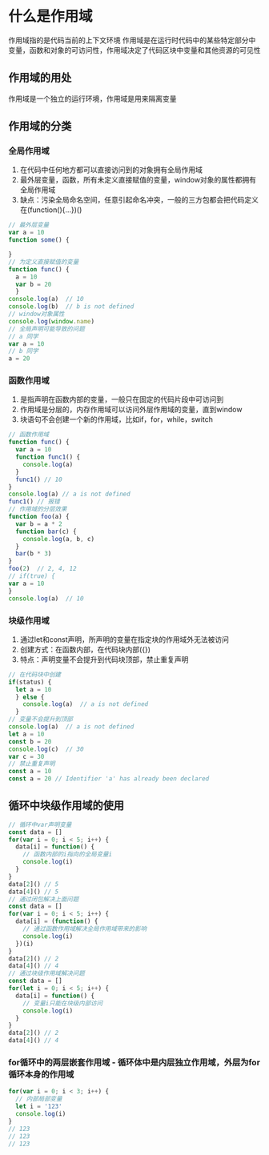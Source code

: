 # **什么是作用域**

作用域指的是代码当前的上下文环境
作用域是在运行时代码中的某些特定部分中变量，函数和对象的可访问性，作用域决定了代码区块中变量和其他资源的可见性

## 作用域的用处

作用域是一个独立的运行环境，作用域是用来隔离变量

## 作用域的分类

### 全局作用域

1. 在代码中任何地方都可以直接访问到的对象拥有全局作用域
2. 最外层变量，函数，所有未定义直接赋值的变量，window对象的属性都拥有全局作用域
3. 缺点：污染全局命名空间，任意引起命名冲突，一般的三方包都会把代码定义在(function(){...})()

```javascript
// 最外层变量
var a = 10
function some() {

}
// 为定义直接赋值的变量
function func() {
  a = 10
  var b = 20
  }
console.log(a)  // 10
console.log(b)  // b is not defined
// window对象属性
console.log(window.name)
// 全局声明可能导致的问题
// a 同学
var a = 10
// b 同学
a = 20
```

### 函数作用域

1. 是指声明在函数内部的变量，一般只在固定的代码片段中可访问到
2. 作用域是分层的，内存作用域可以访问外层作用域的变量，直到window
3. 块语句不会创建一个新的作用域，比如if，for，while，switch

```javascript
// 函数作用域
function func() {
  var a = 10
  function func1() {
    console.log(a)
  }
  func1() // 10
}
console.log(a) // a is not defined
func1() // 报错
// 作用域的分层效果
function foo(a) {
  var b = a * 2
  function bar(c) {
    console.log(a, b, c)
  }
  bar(b * 3)
}
foo(2)  // 2, 4, 12
// if(true) {
var a = 10
}
console.log(a)  // 10
```

### 块级作用域

1. 通过let和const声明，所声明的变量在指定块的作用域外无法被访问
2. 创建方式：在函数内部，在代码块内部({})
3. 特点：声明变量不会提升到代码块顶部，禁止重复声明

```javascript
// 在代码块中创建
if(status) {
  let a = 10
  } else {
    console.log(a)  // a is not defined
  }
// 变量不会提升到顶部
console.log(a)  // a is not defined
let a = 10
const b = 20
console.log(c)  // 30
var c = 30
// 禁止重复声明
const a = 10
const a = 20 // Identifier 'a' has already been declared
```

## 循环中块级作用域的使用

```javascript
// 循环中var声明变量
const data = [] 
for(var i = 0; i < 5; i++) {
  data[i] = function() {
    // 函数内部的i指向的全局变量i
    console.log(i)
  }
}
data[2]() // 5
data[4]() // 5
// 通过闭包解决上面问题
const data = [] 
for(var i = 0; i < 5; i++) {
  data[i] = (function() {
    // 通过函数作用域解决全局作用域带来的影响
    console.log(i)
  })(i)
}
data[2]() // 2
data[4]() // 4
// 通过块级作用域解决问题
const data = [] 
for(let i = 0; i < 5; i++) {
  data[i] = function() {
    // 变量i只能在块级内部访问
    console.log(i)
  }
}
data[2]() // 2
data[4]() // 4
```

### for循环中的两层嵌套作用域 - 循环体中是内层独立作用域，外层为for循环本身的作用域

```javascript
for(var i = 0; i < 3; i++) {
  // 内部局部变量
  let i = '123'
  console.log(i)
}
// 123
// 123
// 123
```
